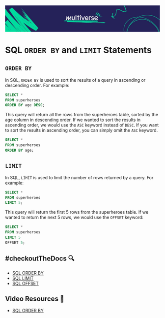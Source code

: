 ![MV Logo](/logo.jpg)

# SQL `ORDER BY` and `LIMIT` Statements

## `ORDER BY`
In SQL, `ORDER BY` is used to sort the results of a query in ascending or descending order. For example:
```sql
SELECT *
FROM superheroes
ORDER BY age DESC;
```
This query will return all the rows from the superheroes table, sorted by the age column in descending order. If we wanted to sort the results in ascending order, we would use the `ASC` keyword instead of `DESC`. If you want to sort the results in ascending order, you can simply omit the `ASC` keyword.
```sql
SELECT *
FROM superheroes
ORDER BY age;
```

## `LIMIT`
In SQL, `LIMIT` is used to limit the number of rows returned by a query. For example:
```sql
SELECT *
FROM superheroes
LIMIT 5;
```
This query will return the first 5 rows from the superheroes table. If we wanted to return the next 5 rows, we would use the `OFFSET` keyword:
```sql
SELECT *
FROM superheroes
LIMIT 5
OFFSET 5;
```

## #checkoutTheDocs 🔍
- [SQL ORDER BY](https://www.w3schools.com/sql/sql_orderby.asp)
- [SQL LIMIT](https://www.w3schools.com/sql/sql_limit.asp)
- [SQL OFFSET](https://www.w3schools.com/sql/sql_offset.asp)

## Video Resources 🎥
- [SQL ORDER BY](https://www.youtube.com/watch?v=7S_tz1z_5bA&t=4458s)
